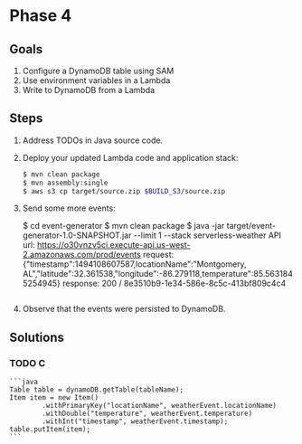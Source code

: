 # Phase 4

## Goals

1. Configure a DynamoDB table using SAM
1. Use environment variables in a Lambda
1. Write to DynamoDB from a Lambda

## Steps

1. Address TODOs in Java source code.
1. Deploy your updated Lambda code and application stack:

    ```bash
    $ mvn clean package
    $ mvn assembly:single
    $ aws s3 cp target/source.zip $BUILD_S3/source.zip
    ```

1. Send some more events:

    $ cd event-generator
    $ mvn clean package
    $ java -jar target/event-generator-1.0-SNAPSHOT.jar --limit 1 --stack serverless-weather
    API url: https://o30vnzv5ci.execute-api.us-west-2.amazonaws.com/prod/events
    request: {"timestamp":1494108607587,locationName":"Montgomery, AL","latitude":32.361538,"longitude":-86.279118,temperature":85.5631845254945}
    response: 200 / 8e3510b9-1e34-586e-8c5c-413bf809c4c4
    ```

1. Observe that the events were persisted to DynamoDB.

## Solutions

### TODO C

    ```java
    Table table = dynamoDB.getTable(tableName);
    Item item = new Item()
            .withPrimaryKey("locationName", weatherEvent.locationName)
            .withDouble("temperature", weatherEvent.temperature)
            .withInt("timestamp", weatherEvent.timestamp);
    table.putItem(item);
    ```
